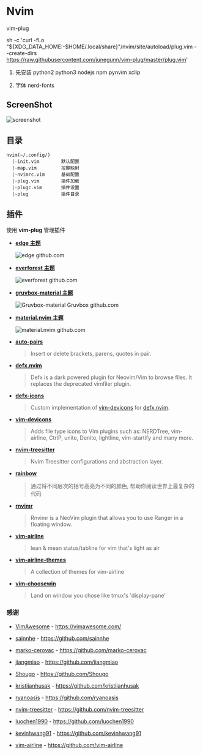 # Nvim

vim-plug

sh -c 'curl -fLo "${XDG_DATA_HOME:-$HOME/.local/share}"/nvim/site/autoload/plug.vim --create-dirs \
       https://raw.githubusercontent.com/junegunn/vim-plug/master/plug.vim'

1. 先安装 python2 python3 nodejs npm pynvim xclip

2. 字体 nerd-fonts

## ScreenShot

  ![screenshot](./screenshot-nvim.png)


## 目录

    nvim(~/.config/)
      |-init.vim        默认配置
      |-map.vim         按键映射
      |-nvimrc.vim      基础配置
      |-plug.vim        插件加载
      |-plugc.vim       插件设置
      |-plug            插件目录



## 插件

使用 **vim-plug** 管理插件

- **[edge 主题](https://github.com/sainnhe/edge)** 
  
  ![edge github.com](https://user-images.githubusercontent.com/37491630/89113529-e5011580-d4a4-11ea-9608-61ca4cfe9a4f.png) 



- **[everforest 主题](https://github.com/sainnhe/everforest)** 
  
  ![everforest github.com](https://camo.githubusercontent.com/c8aec334d8f95786c334fb5dc9efaf812549e2e390ca7036aad899b306a3b182/68747470733a2f2f6769746c61622e636f6d2f7361696e6e68652f696d672f2d2f7261772f6d61737465722f666e2d6461726b2d6d656469756d2e706e67) 



- **[gruvbox-material 主题](https://github.com/sainnhe/gruvbox-material)** 
  
  ![Gruvbox-material Gruvbox github.com](https://camo.githubusercontent.com/a05028ef4dae5865098c508fc9f686b211f510198f07e6a5636734dbac618b30/687474703a2f2f692e696d6775722e636f6d2f476b496c38466e2e706e67)



- **[material.nvim 主题](https://github.com/marko-cerovac/material.nvim)**

  ![material.nvim github.com](https://user-images.githubusercontent.com/76592799/129165517-6048f242-b9d1-4d0c-912c-c53b76442e47.png)



- **[auto-pairs](https://github.com/jiangmiao/auto-pairs)** 
  
  > Insert or delete brackets, parens, quotes in pair.



- **[defx.nvim](https://github.com/shougo/defx.nvim)** 
  
  > Defx is a dark powered plugin for Neovim/Vim to browse files. It replaces the deprecated vimfiler plugin.



- **[defx-icons](https://github.com/kristijanhusak/defx-icons)** 
  
  > Custom implementation of [vim-devicons](https://github.com/ryanoasis/vim-devicons) for [defx.nvim](https://github.com/Shougo/defx.nvim).



- **[vim-devicons](https://github.com/ryanoasis/vim-devicons)** 
  
  > Adds file type icons to Vim plugins such as: NERDTree, vim-airline, CtrlP, unite, Denite, lightline, vim-startify and many more.



- **[nvim-treesitter](https://github.com/nvim-treesitter/nvim-treesitter)** 
  
  > Nvim Treesitter configurations and abstraction layer.



- **[rainbow](https://github.com/luochen1990/rainbow)** 
  
  > 通过将不同层次的括号高亮为不同的颜色, 帮助你阅读世界上最复杂的代码



- **[rnvimr](https://github.com/kevinhwang91/rnvimr)** 
  
  > Rnvimr is a NeoVim plugin that allows you to use Ranger in a floating window.



- **[vim-airline](https://github.com/vim-airline/vim-airline)** 
  
  > lean & mean status/tabline for vim that's light as air



- **[vim-airline-themes](https://github.com/vim-airline/vim-airline-themes)** 
  
  > A collection of themes for vim-airline



- **[vim-choosewin](https://github.com/t9md/vim-choosewin)** 
  
  > Land on window you chose like tmux's 'display-pane'



### 感谢

- [VimAwesome](https://vimawesome.com/) - https://vimawesome.com/

- [sainnhe](https://github.com/sainnhe) - https://github.com/sainnhe

- [marko-cerovac](https://github.com/marko-cerovac) - https://github.com/marko-cerovac

- [jiangmiao](https://github.com/jiangmiao) - https://github.com/jiangmiao

- [Shougo](https://github.com/Shougo) - https://github.com/Shougo

- [kristijanhusak](https://github.com/kristijanhusak) - https://github.com/kristijanhusak

- [ryanoasis](https://github.com/ryanoasis) - https://github.com/ryanoasis

- [nvim-treesitter](https://github.com/nvim-treesitter) - https://github.com/nvim-treesitter

- [luochen1990](https://github.com/luochen1990) - https://github.com/luochen1990

- [kevinhwang91](https://github.com/kevinhwang91) - https://github.com/kevinhwang91

- [vim-airline](https://github.com/vim-airline) - https://github.com/vim-airline
